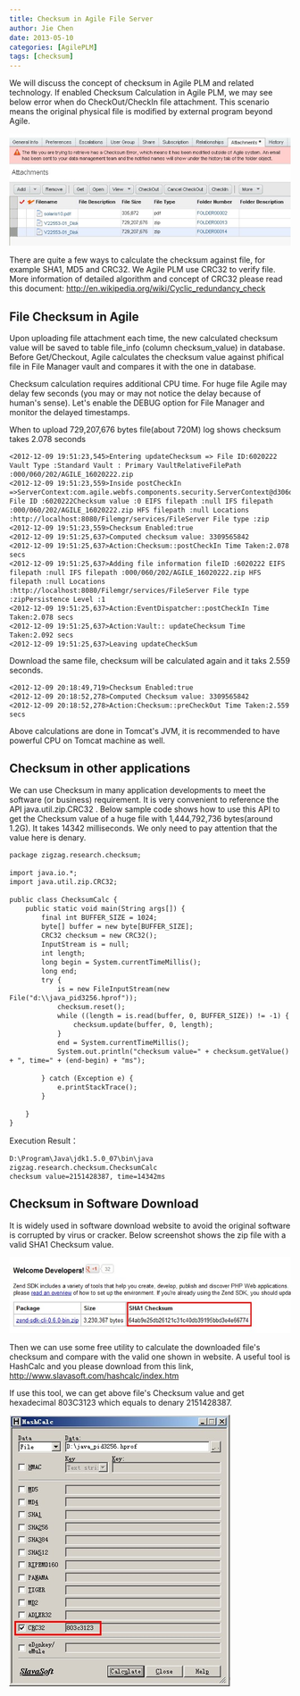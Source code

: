```yaml
---
title: Checksum in Agile File Server
author: Jie Chen
date: 2013-05-10
categories: [AgilePLM]
tags: [checksum]
---
```


We will discuss the concept of checksum in Agile PLM and related technology. If enabled Checksum Calculation in Agile PLM, we may see below error when do CheckOut/CheckIn file attachment. This scenario means the original physical file is modified by external program beyond Agile.

![](/assets/res/troubleshooting-agileplm-fileserverchecksum-1.jpg)

There are quite a few ways to calculate the checksum against file, for example SHA1, MD5 and CRC32. We Agile PLM use CRC32 to verify file. More information of detailed algorithm and concept of CRC32 please read this document: 
http://en.wikipedia.org/wiki/Cyclic_redundancy_check


## File Checksum in Agile

Upon uploading file attachment each time, the new calculated checksum value will be saved to table file_info (column checksum_value) in database. Before Get/Checkout, Agile calculates the checksum value against phifical file in File Manager vault and compares it with the one in database.

Checksum calculation requires additional CPU time. For huge file Agile may delay few seconds (you may or may not notice the delay because of human's sense). Let's enable the DEBUG option for File Manager and monitor the delayed timestamps. 

When to upload 729,207,676 bytes file(about 720M) log shows checksum takes 2.078 seconds

	<2012-12-09 19:51:23,545>Entering updateChecksum => File ID:6020222 Vault Type :Standard Vault : Primary VaultRelativeFilePath :000/060/202/AGILE_16020222.zip
	<2012-12-09 19:51:23,559>Inside postCheckIn =>ServerContext:com.agile.webfs.components.security.ServerContext@d306dd File ID :6020222Checksum value :0 EIFS filepath :null IFS filepath :000/060/202/AGILE_16020222.zip HFS filepath :null Locations :http://localhost:8080/Filemgr/services/FileServer File type :zip
	<2012-12-09 19:51:23,559>Checksum Enabled:true
	<2012-12-09 19:51:25,637>Computed checksum value: 3309565842
	<2012-12-09 19:51:25,637>Action:Checksum::postCheckIn Time Taken:2.078 secs
	<2012-12-09 19:51:25,637>Adding file information fileID :6020222 EIFS filepath :null IFS filepath :000/060/202/AGILE_16020222.zip HFS filepath :null Locations :http://localhost:8080/Filemgr/services/FileServer File type :zipPersistence Level :1
	<2012-12-09 19:51:25,637>Action:EventDispatcher::postCheckIn Time Taken:2.078 secs
	<2012-12-09 19:51:25,637>Action:Vault:: updateChecksum Time Taken:2.092 secs
	<2012-12-09 19:51:25,637>Leaving updateCheckSum

Download the same file, checksum will be calculated again and it taks 2.559 seconds.

	<2012-12-09 20:18:49,719>Checksum Enabled:true
	<2012-12-09 20:18:52,278>Computed Checksum value: 3309565842
	<2012-12-09 20:18:52,278>Action:Checksum::preCheckOut Time Taken:2.559 secs

Above calculations are done in Tomcat's JVM, it is recommended to have powerful CPU on Tomcat machine as well.


## Checksum in other applications

We can use Checksum in many application developments to meet the software (or business) requirement. It is very convenient to reference the API java.util.zip.CRC32 . Below sample code shows how to use this API to get the Checksum value of a huge file with 1,444,792,736 bytes(around 1.2G). It takes 14342 milliseconds. We only need to pay attention that the value here is denary.

	package zigzag.research.checksum;

	import java.io.*;
	import java.util.zip.CRC32;

	public class ChecksumCalc {
		public static void main(String args[]) {
			final int BUFFER_SIZE = 1024;
			byte[] buffer = new byte[BUFFER_SIZE];
			CRC32 checksum = new CRC32();
			InputStream is = null;
			int length;
			long begin = System.currentTimeMillis();
			long end;
			try {
				is = new FileInputStream(new File("d:\\java_pid3256.hprof"));
				checksum.reset();
				while ((length = is.read(buffer, 0, BUFFER_SIZE)) != -1) {
					checksum.update(buffer, 0, length);
				}
				end = System.currentTimeMillis();
				System.out.println("checksum value=" + checksum.getValue() + ", time=" + (end-begin) + "ms");

			} catch (Exception e) {
				e.printStackTrace();
			}

		}
	}

Execution Result：

	D:\Program\Java\jdk1.5.0_07\bin\java zigzag.research.checksum.ChecksumCalc
	checksum value=2151428387, time=14342ms


## Checksum in Software Download

It is widely used in software download website to avoid the original software is corrupted by virus or cracker. Below screenshot shows the zip file with a valid SHA1 Checksum value.

![](/assets/res/troubleshooting-agileplm-fileserverchecksum-2.jpg)

Then we can use some free utility to calculate the downloaded file's checksum and compare with the valid one shown in website. A useful tool is HashCalc and you please download from this link, http://www.slavasoft.com/hashcalc/index.htm

If use this tool, we can get above file's Checksum value and get hexadecimal 803C3123 which equals to denary 2151428387.

![](/assets/res/troubleshooting-agileplm-fileserverchecksum-3.jpg)




